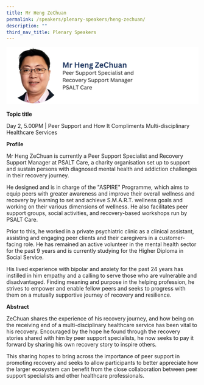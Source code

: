 ```yaml
---
title: Mr Heng ZeChuan
permalink: /speakers/plenary-speakers/heng-zechuan/
description: ""
third_nav_title: Plenary Speakers
---
```

<div style="display: flex; flex-wrap: wrap;">
  <div style="flex-basis: 100%; max-width: 100%;">
    <img alt="track speakers 1" src="/images/SpeakersPhoto/hengzechuanv0.png">
  </div>
</div>

**Topic title**

<p id="left">Day 2, 5.00PM | Peer Support and How It Compliments Multi-disciplinary Healthcare Services</p>

**Profile**

Mr Heng ZeChuan is currently a Peer Support Specialist and Recovery Support Manager at PSALT Care, a charity organisation set up to support and sustain persons with diagnosed mental health and addiction challenges in their recovery journey.

He designed and is in charge of the "ASPIRE" Programme, which aims to equip peers with greater awareness and improve their overall wellness and recovery by learning to set and achieve S.M.A.R.T. wellness goals and working on their various dimensions of wellness. He also facilitates peer support groups, social activities, and recovery-based workshops run by PSALT Care.

Prior to this, he worked in a private psychiatric clinic as a clinical assistant, assisting and engaging peer clients and their caregivers in a customer-facing role. He has remained an active volunteer in the mental health sector for the past 9 years and is currently studying for the Higher Diploma in Social Service.

His lived experience with bipolar and anxiety for the past 24 years has instilled in him empathy and a calling to serve those who are vulnerable and disadvantaged. Finding meaning and purpose in the helping profession, he strives to empower and enable fellow peers and seeks to progress with them on a mutually supportive journey of recovery and resilience.

**Abstract**

ZeChuan shares the experience of his recovery journey, and how being on the receiving end of a multi-disciplinary healthcare service has been vital to his recovery. Encouraged by the hope he found through the recovery stories shared with him by peer support specialists, he now seeks to pay it forward by sharing his own recovery story to inspire others.

This sharing hopes to bring across the importance of peer support in promoting recovery and seeks to allow participants to better appreciate how the larger ecosystem can benefit from the close collaboration between peer support specialists and other healthcare professionals.